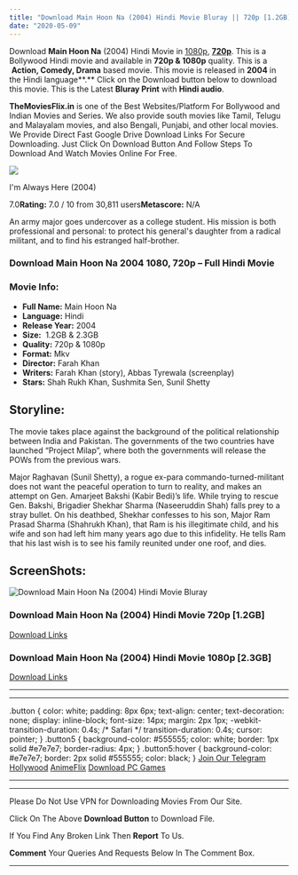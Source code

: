 ```yaml
---
title: "Download Main Hoon Na (2004) Hindi Movie Bluray || 720p [1.2GB] || 1080p [2.3GB]"
date: "2020-05-09"
---
```


Download **Main Hoon Na** (2004) Hindi Movie in [1080p](https://1moviesflix.com/1080p-movies/), [**720p**](https://1moviesflix.com/720p-movies/). This is a Bollywood Hindi movie and available in **720p & 1080p** quality. This is a  **Action, Comedy, Drama** based movie. This movie is released in **2004** in the Hindi language**.** Click on the Download button below to download this movie. This is the Latest **Bluray Print** with **Hindi audio**.

**TheMoviesFlix.in** is one of the Best Websites/Platform For Bollywood and Indian Movies and Series. We also provide south movies like Tamil, Telugu and Malayalam movies, and also Bengali, Punjabi, and other local movies. We Provide Direct Fast Google Drive Download Links For Secure Downloading. Just Click On Download Button And Follow Steps To Download And Watch Movies Online For Free.

[![](https://m.media-amazon.com/images/M/MV5BODVkNjU4NGMtODMwNi00ZWU4LWI3ZmYtNjgxNzIyNjY5MmI1XkEyXkFqcGdeQXVyODE5NzE3OTE@._V1_SX300.jpg)](https://www.imdb.com/title/tt0347473/ "I'm Always Here")

I'm Always Here (2004)

7.0**Rating:** 7.0 / 10 from 30,811 users**Metascore:** N/A

An army major goes undercover as a college student. His mission is both professional and personal: to protect his general's daughter from a radical militant, and to find his estranged half-brother.

### Download Main Hoon Na 2004 1080, 720p – Full Hindi Movie

### Movie Info:

- **Full Name:** Main Hoon Na
- **Language:** Hindi
- **Release Year:** 2004
- **Size:**  1.2GB & 2.3GB
- **Quality:** 720p & 1080p
- **Format:** Mkv
- **Director:** Farah Khan
- **Writers:** Farah Khan (story), Abbas Tyrewala (screenplay)
- **Stars:** Shah Rukh Khan, Sushmita Sen, Sunil Shetty

## Storyline:

The movie takes place against the background of the political relationship between India and Pakistan. The governments of the two countries have launched “Project Milap”, where both the governments will release the POWs from the previous wars.

Major Raghavan (Sunil Shetty), a rogue ex-para commando-turned-militant does not want the peaceful operation to turn to reality, and makes an attempt on Gen. Amarjeet Bakshi (Kabir Bedi)’s life. While trying to rescue Gen. Bakshi, Brigadier Shekhar Sharma (Naseeruddin Shah) falls prey to a stray bullet. On his deathbed, Shekhar confesses to his son, Major Ram Prasad Sharma (Shahrukh Khan), that Ram is his illegitimate child, and his wife and son had left him many years ago due to this infidelity. He tells Ram that his last wish is to see his family reunited under one roof, and dies.

## ScreenShots:

![Download Main Hoon Na (2004) Hindi Movie Bluray](https://i.imgur.com/Zp4grAo.jpg)

### Download Main Hoon Na (2004) Hindi Movie 720p \[1.2GB\]

[Download Links](https://1moviesflix.com?a270777880=Z0kwclBaUXVlMFFnd2FMeExzb2pycVREM0dlazU3WmdrbFlKdzRTSWVEU01NUFl2bmhaTWJhczdYODArN1dhZ2lCczUveTBydnFuTXZsQnNZcytGaGo1bStiQ3IvNVk1STdpaEd5QkQ3Qmc9)

### Download Main Hoon Na (2004) Hindi Movie 1080p \[2.3GB\] 

[Download Links](https://1moviesflix.com?a270777880=Z0kwclBaUXVlMFFnd2FMeExzb2pycVREM0dlazU3WmdrbFlKdzRTSWVEU01NUFl2bmhaTWJhczdYODArN1dhZ2JUNmsxalBUU3d3SFdma0tTSFZPcTVCZWgxL0tidHRDSTZDckZHbkZ4V0k9)

* * *

* * *

.button { color: white; padding: 8px 6px; text-align: center; text-decoration: none; display: inline-block; font-size: 14px; margin: 2px 1px; -webkit-transition-duration: 0.4s; /\* Safari \*/ transition-duration: 0.4s; cursor: pointer; } .button5 { background-color: #555555; color: white; border: 1px solid #e7e7e7; border-radius: 4px; } .button5:hover { background-color: #e7e7e7; border: 2px solid #555555; color: black; } [Join Our Telegram](http://gdrivepro.xyz/join.php) [Hollywood](https://moviesverse.com/) [AnimeFlix](https://animeflix.in/) [Download PC Games](https://gamesflix.net/)  

* * *

* * *

  

Please Do Not Use VPN for Downloading Movies From Our Site.

Click On The Above **Download Button** to Download File.

If You Find Any Broken Link Then **Report** To Us.

**Comment** Your Queries And Requests Below In The Comment Box.

* * *
